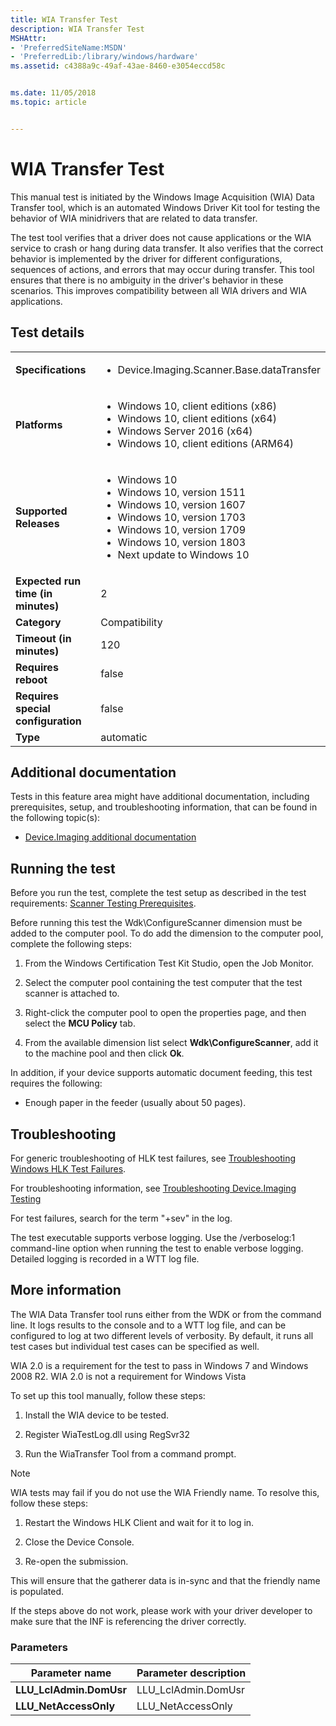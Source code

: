 ```yaml
---
title: WIA Transfer Test
description: WIA Transfer Test
MSHAttr:
- 'PreferredSiteName:MSDN'
- 'PreferredLib:/library/windows/hardware'
ms.assetid: c4388a9c-49af-43ae-8460-e3054eccd58c


ms.date: 11/05/2018
ms.topic: article


---
```


# <span id="p_hlk_test.46e93150-b456-4aaa-a02a-09a93f32fe93"></span>WIA Transfer Test


This manual test is initiated by the Windows Image Acquisition (WIA) Data Transfer tool, which is an automated Windows Driver Kit tool for testing the behavior of WIA minidrivers that are related to data transfer.

The test tool verifies that a driver does not cause applications or the WIA service to crash or hang during data transfer. It also verifies that the correct behavior is implemented by the driver for different configurations, sequences of actions, and errors that may occur during transfer. This tool ensures that there is no ambiguity in the driver's behavior in these scenarios. This improves compatibility between all WIA drivers and WIA applications.

## Test details

|||
|---|---|
| **Specifications**  | <ul><li>Device.Imaging.Scanner.Base.dataTransfer</li></ul> |  
| **Platforms**   | <ul><li>Windows 10, client editions (x86)</li><li>Windows 10, client editions (x64)</li><li>Windows Server 2016 (x64)</li><li>Windows 10, client editions (ARM64)</li></ul> |
| **Supported Releases** | <ul><li>Windows 10</li><li>Windows 10, version 1511</li><li>Windows 10, version 1607</li><li>Windows 10, version 1703</li><li>Windows 10, version 1709</li><li>Windows 10, version 1803</li><li>Next update to Windows 10</li></ul> |
|**Expected run time (in minutes)**| 2 |
|**Category**| Compatibility |
|**Timeout (in minutes)**| 120 |
|**Requires reboot**| false |
|**Requires special configuration**| false |
|**Type**| automatic |



## <span id="Additional_documentation"></span><span id="additional_documentation"></span><span id="ADDITIONAL_DOCUMENTATION"></span>Additional documentation


Tests in this feature area might have additional documentation, including prerequisites, setup, and troubleshooting information, that can be found in the following topic(s):

-   [Device.Imaging additional documentation](device-imaging-additional-documentation.md)

## <span id="Running_the_test"></span><span id="running_the_test"></span><span id="RUNNING_THE_TEST"></span>Running the test


Before you run the test, complete the test setup as described in the test requirements: [Scanner Testing Prerequisites](scanner-testing-prerequisites.md).

Before running this test the Wdk\\ConfigureScanner dimension must be added to the computer pool. To do add the dimension to the computer pool, complete the following steps:

1.  From the Windows Certification Test Kit Studio, open the Job Monitor.

2.  Select the computer pool containing the test computer that the test scanner is attached to.

3.  Right-click the computer pool to open the properties page, and then select the **MCU Policy** tab.

4.  From the available dimension list select **Wdk\\ConfigureScanner**, add it to the machine pool and then click **Ok**.

In addition, if your device supports automatic document feeding, this test requires the following:

-   Enough paper in the feeder (usually about 50 pages).

## <span id="Troubleshooting"></span><span id="troubleshooting"></span><span id="TROUBLESHOOTING"></span>Troubleshooting


For generic troubleshooting of HLK test failures, see [Troubleshooting Windows HLK Test Failures](../user/troubleshooting-windows-hlk-test-failures.md).

For troubleshooting information, see [Troubleshooting Device.Imaging Testing](troubleshooting-deviceimaging-testing.md)

For test failures, search for the term "+sev" in the log.

The test executable supports verbose logging. Use the /verboselog:1 command-line option when running the test to enable verbose logging. Detailed logging is recorded in a WTT log file.

## <span id="More_information"></span><span id="more_information"></span><span id="MORE_INFORMATION"></span>More information


The WIA Data Transfer tool runs either from the WDK or from the command line. It logs results to the console and to a WTT log file, and can be configured to log at two different levels of verbosity. By default, it runs all test cases but individual test cases can be specified as well.

WIA 2.0 is a requirement for the test to pass in Windows 7 and Windows 2008 R2. WIA 2.0 is not a requirement for Windows Vista

To set up this tool manually, follow these steps:

1.  Install the WIA device to be tested.

2.  Register WiaTestLog.dll using RegSvr32

3.  Run the WiaTransfer Tool from a command prompt.

> [!NOTE]
> 
> WIA tests may fail if you do not use the WIA Friendly name. To resolve this, follow these steps:



1.  Restart the Windows HLK Client and wait for it to log in.

2.  Close the Device Console.

3.  Re-open the submission.

This will ensure that the gatherer data is in-sync and that the friendly name is populated.

If the steps above do not work, please work with your driver developer to make sure that the INF is referencing the driver correctly.

### <span id="Parameters"></span><span id="parameters"></span><span id="PARAMETERS"></span>Parameters

| Parameter name           | Parameter description |
|--------------------------|-----------------------|
| **LLU\_LclAdmin.DomUsr** | LLU\_LclAdmin.DomUsr  |
| **LLU\_NetAccessOnly**   | LLU\_NetAccessOnly    |













